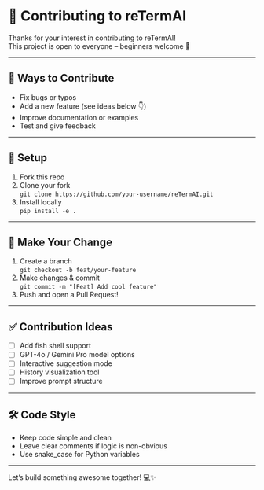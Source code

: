 # 🙌 Contributing to reTermAI

Thanks for your interest in contributing to reTermAI!  
This project is open to everyone – beginners welcome 🎉

---

## 🧠 Ways to Contribute

- Fix bugs or typos
- Add a new feature (see ideas below 👇)
- Improve documentation or examples
- Test and give feedback

---

## 🔧 Setup

1. Fork this repo
2. Clone your fork  
   `git clone https://github.com/your-username/reTermAI.git`
3. Install locally  
   `pip install -e .`

---

## 🚀 Make Your Change

1. Create a branch  
   `git checkout -b feat/your-feature`
2. Make changes & commit  
   `git commit -m "[Feat] Add cool feature"`
3. Push and open a Pull Request!

---

## ✅ Contribution Ideas

- [ ] Add fish shell support
- [ ] GPT-4o / Gemini Pro model options
- [ ] Interactive suggestion mode
- [ ] History visualization tool
- [ ] Improve prompt structure

---

## 🛠️ Code Style

- Keep code simple and clean
- Leave clear comments if logic is non-obvious
- Use snake_case for Python variables

---

Let’s build something awesome together! 💻✨
